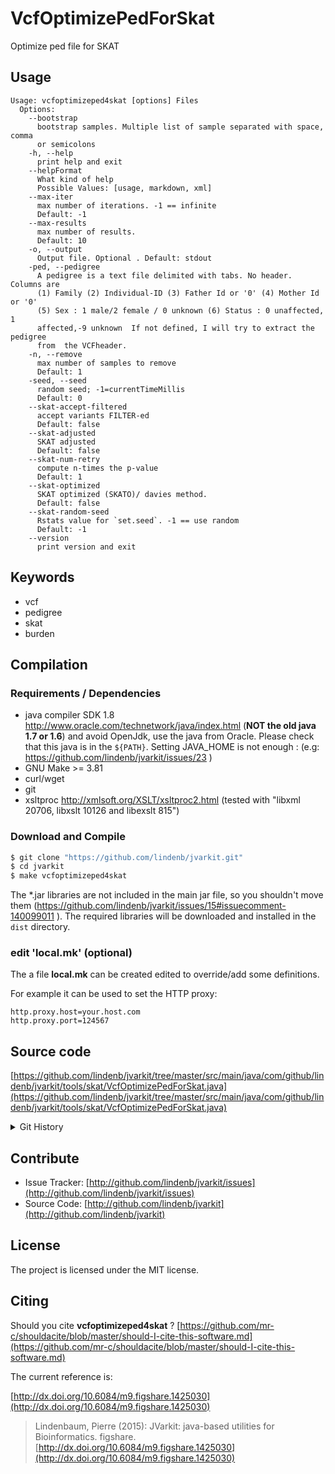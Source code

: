 # VcfOptimizePedForSkat

Optimize ped file for SKAT


## Usage

```
Usage: vcfoptimizeped4skat [options] Files
  Options:
    --bootstrap
      bootstrap samples. Multiple list of sample separated with space, comma 
      or semicolons
    -h, --help
      print help and exit
    --helpFormat
      What kind of help
      Possible Values: [usage, markdown, xml]
    --max-iter
      max number of iterations. -1 == infinite
      Default: -1
    --max-results
      max number of results.
      Default: 10
    -o, --output
      Output file. Optional . Default: stdout
    -ped, --pedigree
      A pedigree is a text file delimited with tabs. No header. Columns are 
      (1) Family (2) Individual-ID (3) Father Id or '0' (4) Mother Id or '0' 
      (5) Sex : 1 male/2 female / 0 unknown (6) Status : 0 unaffected, 1 
      affected,-9 unknown  If not defined, I will try to extract the pedigree 
      from  the VCFheader.
    -n, --remove
      max number of samples to remove
      Default: 1
    -seed, --seed
      random seed; -1=currentTimeMillis
      Default: 0
    --skat-accept-filtered
      accept variants FILTER-ed
      Default: false
    --skat-adjusted
      SKAT adjusted
      Default: false
    --skat-num-retry
      compute n-times the p-value
      Default: 1
    --skat-optimized
      SKAT optimized (SKATO)/ davies method.
      Default: false
    --skat-random-seed
      Rstats value for `set.seed`. -1 == use random
      Default: -1
    --version
      print version and exit

```


## Keywords

 * vcf
 * pedigree
 * skat
 * burden


## Compilation

### Requirements / Dependencies

* java compiler SDK 1.8 http://www.oracle.com/technetwork/java/index.html (**NOT the old java 1.7 or 1.6**) and avoid OpenJdk, use the java from Oracle. Please check that this java is in the `${PATH}`. Setting JAVA_HOME is not enough : (e.g: https://github.com/lindenb/jvarkit/issues/23 )
* GNU Make >= 3.81
* curl/wget
* git
* xsltproc http://xmlsoft.org/XSLT/xsltproc2.html (tested with "libxml 20706, libxslt 10126 and libexslt 815")


### Download and Compile

```bash
$ git clone "https://github.com/lindenb/jvarkit.git"
$ cd jvarkit
$ make vcfoptimizeped4skat
```

The *.jar libraries are not included in the main jar file, so you shouldn't move them (https://github.com/lindenb/jvarkit/issues/15#issuecomment-140099011 ).
The required libraries will be downloaded and installed in the `dist` directory.

### edit 'local.mk' (optional)

The a file **local.mk** can be created edited to override/add some definitions.

For example it can be used to set the HTTP proxy:

```
http.proxy.host=your.host.com
http.proxy.port=124567
```
## Source code 

[https://github.com/lindenb/jvarkit/tree/master/src/main/java/com/github/lindenb/jvarkit/tools/skat/VcfOptimizePedForSkat.java](https://github.com/lindenb/jvarkit/tree/master/src/main/java/com/github/lindenb/jvarkit/tools/skat/VcfOptimizePedForSkat.java)


<details>
<summary>Git History</summary>

```
Mon Oct 23 16:48:52 2017 +0200 ; vcf2table html output ; https://github.com/lindenb/jvarkit/commit/a30f3c2551dd1809ed7c311e8e276bfab4fb166a
Fri Oct 20 16:36:05 2017 +0200 ; skat continue ; https://github.com/lindenb/jvarkit/commit/54e62cdc08a38d1685b3842d300ec30740f2788a
Thu Oct 19 15:53:48 2017 +0200 ; skat continue ; https://github.com/lindenb/jvarkit/commit/5c71e1cbcacfd5b034a49580655db7066d83c50e
Wed Oct 18 19:20:26 2017 +0200 ; skat optimize vcf ; https://github.com/lindenb/jvarkit/commit/75da9b6ddd1f2daaf04365ecec4f712ee79851a6
```

</details>

## Contribute

- Issue Tracker: [http://github.com/lindenb/jvarkit/issues](http://github.com/lindenb/jvarkit/issues)
- Source Code: [http://github.com/lindenb/jvarkit](http://github.com/lindenb/jvarkit)

## License

The project is licensed under the MIT license.

## Citing

Should you cite **vcfoptimizeped4skat** ? [https://github.com/mr-c/shouldacite/blob/master/should-I-cite-this-software.md](https://github.com/mr-c/shouldacite/blob/master/should-I-cite-this-software.md)

The current reference is:

[http://dx.doi.org/10.6084/m9.figshare.1425030](http://dx.doi.org/10.6084/m9.figshare.1425030)

> Lindenbaum, Pierre (2015): JVarkit: java-based utilities for Bioinformatics. figshare.
> [http://dx.doi.org/10.6084/m9.figshare.1425030](http://dx.doi.org/10.6084/m9.figshare.1425030)



